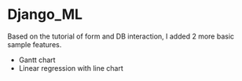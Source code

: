 # Django_ML
Based on the tutorial of form and DB interaction, I added 2 more basic sample features.
- Gantt chart 
- Linear regression with line chart

